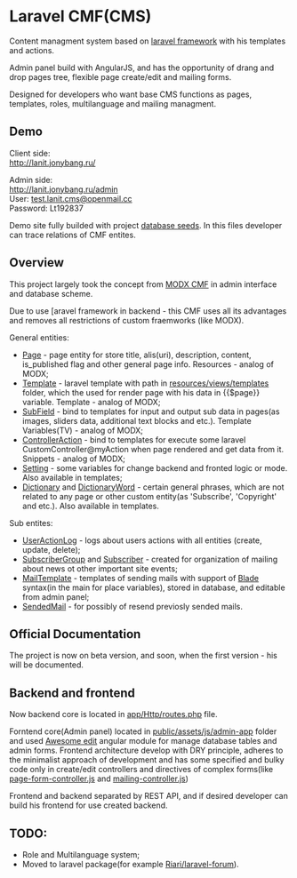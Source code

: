 # Laravel CMF(CMS)

Content managment system based on [laravel framework](https://laravel.com/) with his templates and actions.

Admin panel build with AngularJS, and has the opportunity of drang and drop pages tree, flexible page create/edit and mailing forms.

Designed for developers who want base CMS functions as pages, templates, roles, multilanguage and mailing managment.

## Demo

Client side:  
http://lanit.jonybang.ru/

Admin side:  
http://lanit.jonybang.ru/admin  
User: test.lanit.cms@openmail.cc  
Password: Lt192837

Demo site fully builded with project [database seeds](database/seeds). In this files developer can trace relations of CMF entites.

## Overview

This project largely took the concept from [MODX CMF](https://modx.com/) in admin interface and database scheme.

Due to use [aravel framework in backend - this CMF uses all its advantages and removes all restrictions of custom fraemworks (like MODX).

General entities:  
- [Page](app/Page.php) - page entity for store title, alis(uri), description, content, is_published flag and other general page info. Resources - analog of MODX;
- [Template](app/Template.php) - laravel template with path in [resources/views/templates](resources/views/templates) folder, which the used for render page with his data in {{$page}} variable. Template - analog of MODX;
- [SubField](app/SubField.php) - bind to templates for input and output sub data in pages(as images, sliders data, additional text blocks and etc.). Template Variables(TV) - analog of MODX;
- [ControllerAction](app/ControllerAction.php) - bind to templates for execute some laravel CustomController@myAction when page rendered and get data from it. Snippets - analog of MODX;
- [Setting](app/Setting.php) - some variables for change backend and fronted logic or mode. Also available in templates;
- [Dictionary](app/Dictionary.php) and [DictionaryWord](app/DictionaryWord.php) - certain general phrases, which are not related to any page or other custom entity(as 'Subscribe', 'Copyright' and etc.). Also available in templates.

Sub entites:  
- [UserActionLog](app/UserActionLog.php) - logs about users actions with all entities (create, update, delete);
- [SubscriberGroup](app/SubscriberGroup.php) and [Subscriber](app/Subscriber.php)  - created for оrganization of mailing about news ot other important site events;
- [MailTemplate](app/MailTemplate.php) - templates of sending mails with support of [Blade](https://laravel.com/docs/5.0/templates) syntax(in the main for place variables), stored in database, and editable from admin panel;
- [SendedMail](app/SendedMail.php) - for possibly of resend previosly sended mails.

## Official Documentation

The project is now on beta version, and soon, when the first version - his will be documented.

## Backend and frontend

Now backend core is located in [app/Http/routes.php](https://github.com/Jonybang/Lanit-Laravel-CMF/blob/master/app/Http/routes.php) file.

Forntend core(Admin panel) located in [public/assets/js/admin-app](https://github.com/Jonybang/Lanit-Laravel-CMF/tree/master/public/assets/js/admin-app) folder and used [Awesome edit](https://github.com/Jonybang/awesome-edit) angular module for manage database tables and admin forms. Frontend architecture develop with DRY principle, adheres to the minimalist approach of development and has some specified and bulky code only in create/edit controllers and directives of complex forms(like [page-form-controller.js](public/assets/js/admin-app/modules/page-form/page-form-controller.js) and [mailing-controller.js](public/assets/js/admin-app/modules/site-manage/mailing/mailing-controller.js))

Frontend and backend separated by REST API, and if desired developer can build his frontend for use created backend.

## TODO:

- Role and Multilanguage system;
- Moved to laravel package(for example [Riari/laravel-forum](https://github.com/Riari/laravel-forum)).
